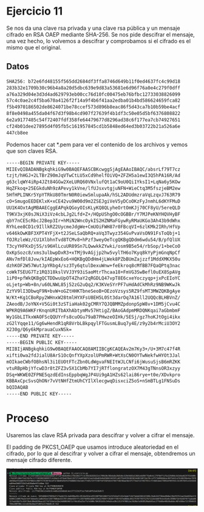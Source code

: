 # Ejercicio 11

Se nos da una clave rsa privada y una clave rsa pública y un mensaje cifrado en RSA OAEP mediante SHA-256.
Se nos pide descifrar el mensaje, una vez hecho, lo volvemos a descifrar y comprobamos si el cifrado es el mismo que el original.

## Datos

```bash
SHA256: b72e6fd48155f565dd2684df3ffa8746d649b11f0ed4637fc4c99d18
283b32e1709b30c96b4a8a20d5dbc639e9d83a53681e6d96f76a0e4c279f0dff
a76a329d04e3d3d4ad629793eb00cc76d10fc00475eb76bfbc12733038826099
57c4c0ae2c4f5ba670a4126f2f14a9f4b6f41aa2edba01b4bd586624659fca82
f5b4970186502de8624071be78ccef573d896b8eac86f5d43ca7b10b59be4acf
8f8e0498a455da04f67d3f98b4cd907f27639f4b1df3c50e05d5bf6376808822
6e2a9177485c54f72407fdf358fe64479677d8296ad38c6f177ea7cb74927651
cf24b01dee27895d4f05fb5c161957845cd1b5848ed64ed3b03722b21a526a6e
447cb8ee
```

Podemos hacer cat *.pem para ver el contenido de los archivos y vemos que son claves RSA.

```bash
-----BEGIN PRIVATE KEY-----
MIIEvQIBADANBgkqhkiG9w0BAQEFAASCBKcwggSjAgEAAoIBAQC/absrLf79T7cz
tzjt/hHGJ+2LTBrZ90mJqVTwCtLU5xCd9helfOiVQ+ZFZH5a1ewI3Q5hPA16R/Ad
g63clqWY4iRp4JZt84GGw2XeLURQ60VNxlufQt1aC9oU0Qi1YksI1+LqNa6y5KOw
HqZFkoq+25EGkduNh9zAPevy1kVne/lfUJsxvtgjuNFN+WieCtq3M5fszjeBM2ew
5HfHPLINKr5YpYTRkU80TmrN0R0iewSmlupaAk/hSL2ADUdmzraVqLzqvJ763R79
cO+SmugoEEDEKlxK+xCE42vu9W00d9m2ZSEJgiVeV5yDCoOKzFyJnmhL6dKYFMuD
UU1K4OxtAgMBAAECggEAPqkQGoyOIsKLyKQ8QLyheOrtOmKJj70CF8yU/5ereQLD
T9KV3xjK0sJNiX3iVz4cbLJg2Lfd+Z+/HQpUShgO0cOGBBr/Y7MJPeKNYHQVHyBF
qbY7nCE5cRbcJ2Bep3Ir+hMiN2WncOykIS2HZNMaFGywRyRMaUKGo3Ah43b9dWhx
RYhLee8CD1c9IllkRZ2UycmeJdgWe+CmUOiFWH87r0FBcqVI+6zlKMk2IRh/HfVp
v646kOwKBF3XPT4YFjX+t2JSeLSaQbRQ+aVq3Twyz354GvPvaVsON91FsToQbj+1
fOJRzleWz/CU1XlbhnTvd8TCMv8+hPzf3weyOeTcgQKBgQDdm6wdu54/B/pfQlUX
T3cyYHFKxDj5S/s96HlLcuUR89Sn7LQwwkkZYwki/osm9B5e54/rbSop/1+beCoO
OxKpSozc8/xms3ulbwpDxR3+xTMj9vAGjjp2hw5vylTH6o7Kyq8kYyPjmGnqNpCf
ANv7mfDl8Jvw/kIAEpWxEo6+HQKBgQDdHm4jLWek8PZbBUmZajzzf1MddXMKX50u
dzhKOF2W57WutJpYRbg4/sz3Ty6qtulDexuWnw+feEkroq8cMfBB7FQaQPtq3nac
coWkTSEUG7Tz1RQ318kslVVJ3Y93iSaoMtrThcaa18+FmVG3SwBefl0uEX8SpAVg
1iP0+pfWkQKBgQCTDDwuUpOT4ZhaY2qRGDLQ47vpT8E6cxeYoczyqp+jxPcEIoYC
oLjetp+Wb+8n/u60LNWL85j52zG2uQq2/K3KVeSYrPF7uHdAdCkMhRz9NB9WKwJk
ZzYV9lI3DbwqF9N+bvW+oGZtHHKTbneSeoB+OEzoVzsys5RZ9fsMT3MWZQKBgAye
W/Kt+Kg1CBoRpy2WHnxW28tmlHYXFsU8EH5L0St3darOq7A16ll2UQQcBLHBVnZ/
ZAeodB/JoYNX+V5Gi0t3zSTiaHak02gCMRY7QJQBMMZpdonpSpW8v+1DM5jCvu4C
WPKRQ9A6WKFrKnqnURITbAXhAbtymMv57HtigZ/BAoGAdpmMRDQNKqai7aGbmbmF
Wy1GbLITkxWAOFScQQUYrFs8cuOGu79aB7PHwzeOIHk/5ESj/gz7hoKJtOgi4ikx
zG2lYqqe11/Gg6wHendR1qR8VrbLBkpqylFTGusmLBuq7y4E/z9y2b4rMciU3OY2
X230g/Q6y6kMprauaCuxNSk=
-----END PRIVATE KEY-----
-----BEGIN PUBLIC KEY-----
MIIBIjANBgkqhkiG9w0BAQEFAAOCAQ8AMIIBCgKCAQEAv2m7Ky3+/U+3M7c47f4R
xifti0wa2fdJialU8ArS1OcQnfYXpXzolUPmRWR+WtXsCN0OYTwNekfwHYOt3Jal
mOIkaeCWbfOBhsNl3i1EUOtFTcZbn0LdWgvaFNEItWJLCNfi6jWusuSjsB6mRZKK
vtuRBpHbjYfcwD3r8tZFZ3v5X1CbMb7YI7jRTflongratzOX7M43gTNnsOR3xzyy
DSq+WKWE0ZFPNE5qzdEdInsEppbqWgJP4Ui9gA1HZs62lai86rye+t0e/XDvkpro
KBBAxCpcSvsQhONr7vVtNHfZtmUhCYIlXlecgwqDisxciZ5oS+nSmBTLg1FNSuDs
bQIDAQAB
-----END PUBLIC KEY-----
```

# Proceso

Usaremos las clave RSA privada para descifrar y volver a cifrar el mensaje.

El padding de PKCS1_OAEP que usamos introduce aleatoriedad en el cifrado, por lo que al descifrar y volver a cifrar el mensaje, obtendremos un mensaje cifrado diferente.

![Ejercicio 11](./imgs/11.png)